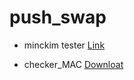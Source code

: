 # push_swap

- minckim tester
[Link](https://github.com/minckim42/push_swap_tester.git)

- checker_MAC
[Downloat](https://projects.intra.42.fr/uploads/document/document/3865/checker_Mac)
